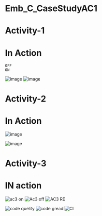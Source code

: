 # Emb_C_CaseStudyAC1
# Activity-1
#  In Action 
    OFF                                                                    ON                                          
  ![image](https://user-images.githubusercontent.com/83109335/133590137-1ceff204-0ae3-4201-8447-ae122f9fcdb2.png) 
                                  ![image](https://user-images.githubusercontent.com/83109335/133590374-e33a121b-dafe-4d52-9043-99a04a1a9ce5.png)
    
# Activity-2
# In Action
                                                                                                  
   ![image](https://user-images.githubusercontent.com/83109335/133592088-f40461d0-6b6a-42ba-ae99-f254a5a9f77b.png)  
   
   ![image](https://user-images.githubusercontent.com/83109335/133592245-0ac2f619-1e9d-425a-8ffe-6f989013c915.png)
# Activity-3
# IN action
 ![ac3 on](https://user-images.githubusercontent.com/83109335/133661728-ef7dac74-0976-4223-a29b-7ad8a7f43e51.png)
![Ac3 off](https://user-images.githubusercontent.com/83109335/133661833-30551146-47c9-410b-b133-b738878a1b6c.png)
![AC3 RE](https://user-images.githubusercontent.com/83109335/133661848-4b269e8b-0298-4964-8268-6aa02b9fbe0b.png)

![code quelity]( https://www.code-inspector.com/project/28927/score/svg)
![code gread](https://www.code-inspector.com/project/28927/status/svg)
![CI]([![CI](https://github.com/Muttanna418/Emb_C_CaseStudyAC1/actions/workflows/main.yml/badge.svg)](https://github.com/Muttanna418/Emb_C_CaseStudyAC1/actions/workflows/main.yml))


